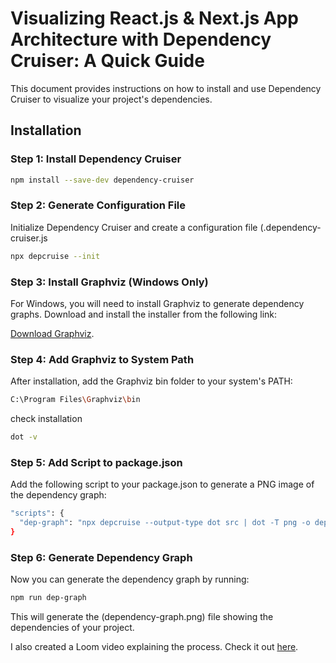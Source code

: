 # Visualizing React.js & Next.js App Architecture with Dependency Cruiser: A Quick Guide

This document provides instructions on how to install and use Dependency Cruiser to visualize your project's dependencies.

## Installation

### Step 1: Install Dependency Cruiser

```bash
npm install --save-dev dependency-cruiser
```

### Step 2: Generate Configuration File
Initialize Dependency Cruiser and create a configuration file (.dependency-cruiser.js

```bash
npx depcruise --init
```

### Step 3: Install Graphviz (Windows Only)
For Windows, you will need to install Graphviz to generate dependency graphs. Download and install the installer from the following link:

[Download Graphviz](<https://gitlab.com/api/v4/projects/4207231/packages/generic/graphviz-releases/12.2.1/windows_10_cmake_Release_graphviz-install-12.2.1-win64.exe>).


### Step 4: Add Graphviz to System Path
After installation, add the Graphviz bin folder to your system's PATH:

```bash
C:\Program Files\Graphviz\bin
```

check installation
```bash
dot -v
```

### Step 5: Add Script to package.json
Add the following script to your package.json to generate a PNG image of the dependency graph:

```bash
"scripts": {
  "dep-graph": "npx depcruise --output-type dot src | dot -T png -o dependency-graph.png"
}

```

### Step 6: Generate Dependency Graph
Now you can generate the dependency graph by running:

```bash
npm run dep-graph
```
This will generate the (dependency-graph.png) file showing the dependencies of your project.


I also created a Loom video explaining the process. Check it out [here](<https://www.loom.com/share/8290e56753a54717b1f95f60b229af43>).





